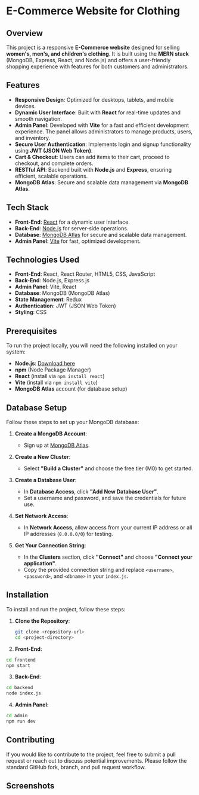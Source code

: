 # E-Commerce Website for Clothing

## Overview

This project is a responsive **E-Commerce website** designed for selling **women's, men's, and children's clothing**. It is built using the **MERN stack** (MongoDB, Express, React, and Node.js) and offers a user-friendly shopping experience with features for both customers and administrators.

## Features

- **Responsive Design**: Optimized for desktops, tablets, and mobile devices.
- **Dynamic User Interface**: Built with **React** for real-time updates and smooth navigation.
- **Admin Panel**: Developed with **Vite** for a fast and efficient development experience. The panel allows administrators to manage products, users, and inventory.
- **Secure User Authentication**: Implements login and signup functionality using **JWT (JSON Web Token)**.
- **Cart & Checkout**: Users can add items to their cart, proceed to checkout, and complete orders.
- **RESTful API**: Backend built with **Node.js** and **Express**, ensuring efficient, scalable operations.
- **MongoDB Atlas**: Secure and scalable data management via **MongoDB Atlas**.

## Tech Stack

- **Front-End**: [React](https://reactjs.org/) for a dynamic user interface.
- **Back-End**: [Node.js](https://nodejs.org/) for server-side operations.
- **Database**: [MongoDB Atlas](https://www.mongodb.com/cloud/atlas) for secure and scalable data management.
- **Admin Panel**: [Vite](https://vitejs.dev/) for fast, optimized development.

## Technologies Used

- **Front-End**: React, React Router, HTML5, CSS, JavaScript
- **Back-End**: Node.js, Express.js
- **Admin Panel**: Vite, React
- **Database**: MongoDB (MongoDB Atlas)
- **State Management**: Redux
- **Authentication**: JWT (JSON Web Token)
- **Styling**: CSS

## Prerequisites

To run the project locally, you will need the following installed on your system:

- **Node.js**: [Download here](https://nodejs.org/)
- **npm** (Node Package Manager)
- **React** (install via `npm install react`)
- **Vite** (install via `npm install vite`)
- **MongoDB Atlas** account (for database setup)

## Database Setup

Follow these steps to set up your MongoDB database:

1. **Create a MongoDB Account**:
   - Sign up at [MongoDB Atlas](https://www.mongodb.com/cloud/atlas).

2. **Create a New Cluster**:
   - Select **"Build a Cluster"** and choose the free tier (M0) to get started.

3. **Create a Database User**:
   - In **Database Access**, click **"Add New Database User"**.
   - Set a username and password, and save the credentials for future use.

4. **Set Network Access**:
   - In **Network Access**, allow access from your current IP address or all IP addresses (`0.0.0.0/0`) for testing.

5. **Get Your Connection String**:
   - In the **Clusters** section, click **"Connect"** and choose **"Connect your application"**.
   - Copy the provided connection string and replace `<username>`, `<password>`, and `<dbname>` in your `index.js`.

## Installation

To install and run the project, follow these steps:

1. **Clone the Repository**:
   ```bash
   git clone <repository-url>
   cd <project-directory>

2. **Front-End**:
  ```bash
  cd frontend
  npm start
  ```

3. **Back-End**:
  ```bash
  cd backend
  node index.js
  ```

4. **Admin Panel**:
  ```bash
  cd admin
  npm run dev
  ```

## Contributing

If you would like to contribute to the project, feel free to submit a pull request or reach out to discuss potential improvements. Please follow the standard GitHub fork, branch, and pull request workflow.


## Screenshots 


